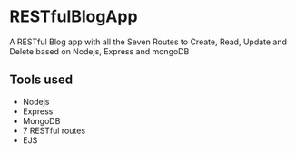 # RESTfulBlogApp

A RESTful Blog app with all the Seven Routes to Create, Read, Update and Delete based on Nodejs, Express and mongoDB

## Tools used
  - Nodejs
  - Express
  - MongoDB
  - 7 RESTful routes
  - EJS
  
